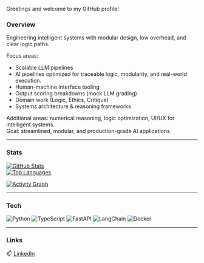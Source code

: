 Greetings and welcome to my GitHub profile!

### Overview

Engineering intelligent systems with modular design, low overhead, and clear logic paths.

Focus areas:  
- Scalable LLM pipelines  
- AI pipelines optimized for traceable logic, modularity, and real-world execution. 
- Human-machine interface tooling
- Output scoring breakdowns (mock LLM grading)
- Domain work (Logic, Ethics, Critique)
- Systems architecture & reasoning frameworks

Additional areas: numerical reasoning, logic optimization, UI/UX for intelligent systems.  
Goal: streamlined, modular, and production-grade AI applications.

---


### Stats

[![GitHub Stats](https://github-readme-stats.vercel.app/api?username=iamMashel&show_icons=true&theme=tokyonight&hide_rank=true)](https://github.com/iamMashel)  
[![Top Languages](https://github-readme-stats.vercel.app/api/top-langs/?username=iamMashel&layout=compact&theme=tokyonight)](https://github.com/iamMashel)


[![Activity Graph](https://github-readme-activity-graph.vercel.app/graph?username=iamMashel&theme=tokyo-night)](https://github.com/iamMashel)

---

### Tech

![Python](https://img.shields.io/badge/Python-3.10-blue?logo=python&style=flat)
![TypeScript](https://img.shields.io/badge/TypeScript-4.x-blue?logo=typescript&style=flat)
![FastAPI](https://img.shields.io/badge/FastAPI-async-green?logo=fastapi&style=flat)
![LangChain](https://img.shields.io/badge/LangChain-LLM-orange?style=flat)
![Docker](https://img.shields.io/badge/Docker-containers-blue?logo=docker&style=flat)

---

### Links

📫 [LinkedIn](https://linkedin.com/in/mashelodera)
